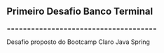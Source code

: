 ## Primeiro Desafio Banco Terminal

=====================================

Desafio proposto do Bootcamp Claro Java Spring

